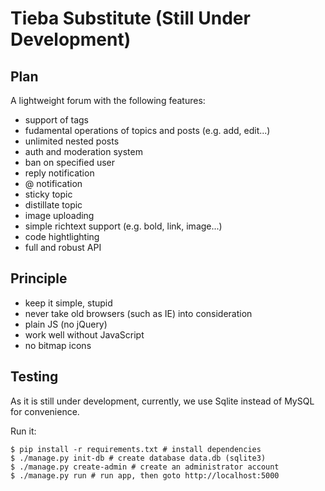 # Tieba Substitute (Still Under Development)

## Plan

A lightweight forum with the following features:

- support of tags
- fudamental operations of topics and posts (e.g. add, edit...)
- unlimited nested posts
- auth and moderation system
- ban on specified user
- reply notification
- @ notification
- sticky topic
- distillate topic
- image uploading
- simple richtext support (e.g. bold, link, image...)
- code hightlighting
- full and robust API

## Principle

- keep it simple, stupid
- never take old browsers (such as IE) into consideration
- plain JS (no jQuery)
- work well without JavaScript
- no bitmap icons

## Testing

As it is still under development, currently, we use Sqlite instead of MySQL for convenience.

Run it:
    
    $ pip install -r requirements.txt # install dependencies
    $ ./manage.py init-db # create database data.db (sqlite3)
    $ ./manage.py create-admin # create an administrator account
    $ ./manage.py run # run app, then goto http://localhost:5000

